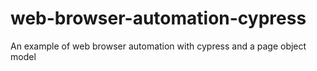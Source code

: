 # web-browser-automation-cypress
An example of web browser automation with cypress and a page object model
